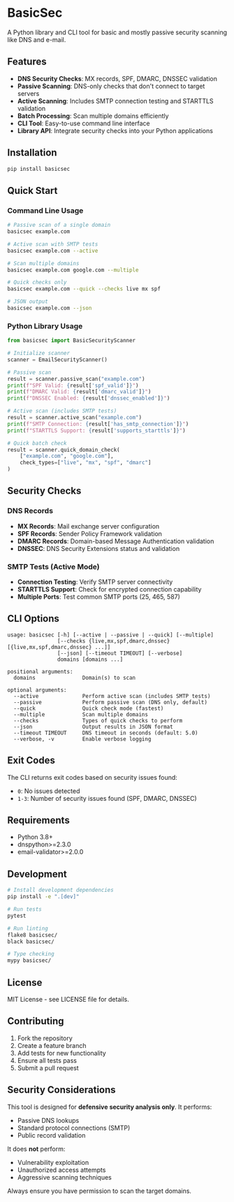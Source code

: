 # BasicSec

A Python library and CLI tool for basic and mostly passive security scanning like DNS and e-mail.

## Features

- **DNS Security Checks**: MX records, SPF, DMARC, DNSSEC validation
- **Passive Scanning**: DNS-only checks that don't connect to target servers
- **Active Scanning**: Includes SMTP connection testing and STARTTLS validation
- **Batch Processing**: Scan multiple domains efficiently
- **CLI Tool**: Easy-to-use command line interface
- **Library API**: Integrate security checks into your Python applications

## Installation

```bash
pip install basicsec
```

## Quick Start

### Command Line Usage

```bash
# Passive scan of a single domain
basicsec example.com

# Active scan with SMTP tests
basicsec example.com --active

# Scan multiple domains
basicsec example.com google.com --multiple

# Quick checks only
basicsec example.com --quick --checks live mx spf

# JSON output
basicsec example.com --json
```

### Python Library Usage

```python
from basicsec import BasicSecurityScanner

# Initialize scanner
scanner = EmailSecurityScanner()

# Passive scan
result = scanner.passive_scan("example.com")
print(f"SPF Valid: {result['spf_valid']}")
print(f"DMARC Valid: {result['dmarc_valid']}")
print(f"DNSSEC Enabled: {result['dnssec_enabled']}")

# Active scan (includes SMTP tests)
result = scanner.active_scan("example.com")
print(f"SMTP Connection: {result['has_smtp_connection']}")
print(f"STARTTLS Support: {result['supports_starttls']}")

# Quick batch check
result = scanner.quick_domain_check(
    ["example.com", "google.com"],
    check_types=["live", "mx", "spf", "dmarc"]
)
```

## Security Checks

### DNS Records
- **MX Records**: Mail exchange server configuration
- **SPF Records**: Sender Policy Framework validation
- **DMARC Records**: Domain-based Message Authentication validation
- **DNSSEC**: DNS Security Extensions status and validation

### SMTP Tests (Active Mode)
- **Connection Testing**: Verify SMTP server connectivity
- **STARTTLS Support**: Check for encrypted connection capability
- **Multiple Ports**: Test common SMTP ports (25, 465, 587)

## CLI Options

```
usage: basicsec [-h] [--active | --passive | --quick] [--multiple]
                [--checks {live,mx,spf,dmarc,dnssec} [{live,mx,spf,dmarc,dnssec} ...]]
                [--json] [--timeout TIMEOUT] [--verbose]
                domains [domains ...]

positional arguments:
  domains               Domain(s) to scan

optional arguments:
  --active              Perform active scan (includes SMTP tests)
  --passive             Perform passive scan (DNS only, default)
  --quick               Quick check mode (fastest)
  --multiple            Scan multiple domains
  --checks              Types of quick checks to perform
  --json                Output results in JSON format
  --timeout TIMEOUT     DNS timeout in seconds (default: 5.0)
  --verbose, -v         Enable verbose logging
```

## Exit Codes

The CLI returns exit codes based on security issues found:
- `0`: No issues detected
- `1-3`: Number of security issues found (SPF, DMARC, DNSSEC)

## Requirements

- Python 3.8+
- dnspython>=2.3.0
- email-validator>=2.0.0

## Development

```bash
# Install development dependencies
pip install -e ".[dev]"

# Run tests
pytest

# Run linting
flake8 basicsec/
black basicsec/

# Type checking
mypy basicsec/
```

## License

MIT License - see LICENSE file for details.

## Contributing

1. Fork the repository
2. Create a feature branch
3. Add tests for new functionality
4. Ensure all tests pass
5. Submit a pull request

## Security Considerations

This tool is designed for **defensive security analysis only**. It performs:

- Passive DNS lookups
- Standard protocol connections (SMTP)
- Public record validation

It does **not** perform:
- Vulnerability exploitation
- Unauthorized access attempts
- Aggressive scanning techniques

Always ensure you have permission to scan the target domains.

